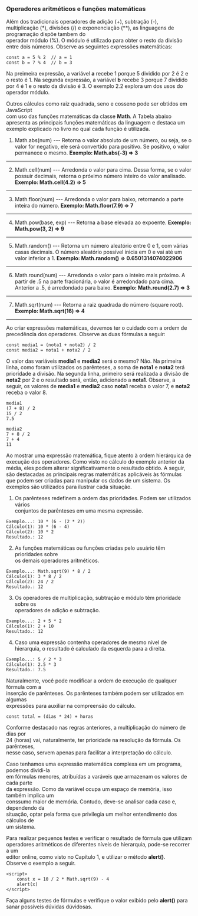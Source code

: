 ### Operadores aritméticos e funções matemáticas

Além dos tradicionais operadores de adição (+), subtração (-), multiplicação (*), 
divisões (/) e exponenciação (**), as linguagens de programação dispõe tambem do  
operador módulo (%). O módulo é utilizado para obter o resto da divisão entre 
dois números. Observe as seguintes expressões matemáticas:

```
const a = 5 % 2  // a = 1
const b = 7 % 4  // b = 3
```
Na preimeira expressão, a variável **a** recebe 1 porque 5 dividido por 2 é 2 e o resto
é 1. Na segunda expressão, a variável **b** recebe 3 porque 7 dividido por 4 é 1 e o resto
da divisão é 3. O exemplo 2.2 explora um dos usos do operador módulo.

Outros cálculos como raiz quadrada, seno e cosseno pode ser obtidos em JavaScript  
com uso das funções matemáticas da classe **Math**. A Tabela abaixo apresenta as 
principais funções matemáticas da linguagem e destaca um exemplo explicado no
livro no qual cada função é utilizada.

1. Math.abs(num) --- Retorna o valor absoluto de um número, ou seja, se o valor for
negativo, ele será convertido para positivo. Se positivo, o valor permanece o mesmo.
**Exemplo: Math.abs(-3) => 3**
---
2. Math.cell(num) --- Arredonda o valor para cima. Dessa forma, se o valor possuir
decimais, retorna o próximo número inteiro do valor analisado.
**Exemplo: Math.cell(4.2) => 5**
---
3. Math.floor(num) --- Arredonda o valor para baixo, retornando a parte inteira do número.
**Exemplo: Math.floor(7.9) => 7**
---
4. Math.pow(base, exp) --- Retorna a base elevada ao expoente.
**Exemplo: Math.pow(3, 2) => 9**
---
5. Math.random() --- Retorna um número aleatório entre 0 e 1, com várias casas decimais.
O número aleatório possível inicia em 0 e vai até um valor inferior a 1.
**Exemplo: Math.random() => 0.6501314074022906**
---
6. Math.round(num) --- Arredonda o valor para o inteiro mais próximo. A partir de .5 na
parte fracionária, o valor é arredondado para cima. Anterior a .5, é arredondado para baixo.
**Exemplo: Math.round(2.7) => 3**
---
7. Math.sqrt(num) --- Retorna a raiz quadrada do número (square root).
**Exemplo: Math.sqrt(16) => 4**
---

Ao criar expressões matemáticas, devemos ter o cuidado com a ordem de precedência dos
operadores. Observe as duas fórmulas a seguir:

```
const media1 = (nota1 + nota2) / 2
const media2 = nota1 + nota2 / 2
```
O valor das variáveis **media1** e **media2** será o mesmo? Não. Na primeira linha, como
foram utilizados os parênteses, a soma de **nota1** e **nota2** terá prioridade a divisão.
Na segunda linha, primeiro será realizada a divisão de **nota2** por 2 e o resultado será,
então, adicionado a **nota1**. Observe, a seguir, os valores de **media1** e **media2** 
caso **nota1** receba o valor 7, e **nota2** receba o valor 8.

```
media1
(7 + 8) / 2
15 / 2
7.5

media2
7 + 8 / 2
7 + 4
11
```

Ao mostrar uma expressão matemática, fique atento à ordem hierárquica de execução dos 
operadores. Como visto no cálculo do exemplo anterior da média, eles podem alterar 
significativamente o resultado obtido. A seguir, são destacadas as principais regras
matemáticas aplicáveis às fórmulas que podem ser criadas para manipular os dados de um
sistema. Os exemplos são utilizados para ilustrar cada situação.

1. Os parênteses redefinem a ordem das prioridades. Podem ser utilizados vários  
conjuntos de parênteses em uma mesma expressão.

```
Exemplo...: 10 * (6 - (2 * 2))
Cálculo(1): 10 * (6 - 4)
Cálculo(2): 10 * 2
Resultado.: 12
```

2. As funções matemáticas ou funções criadas pelo usuário têm prioridades sobre  
os demais operadores aritméticos.

```
Exemplo...: Math.sqrt(9) * 8 / 2
Cálculo(1): 3 * 8 / 2
Cálculo(2): 24 / 2
Resultado.: 12
```
3. Os operadores de multiplicação, subtração e módulo têm prioridade sobre os  
operadores de adição e subtração.

```
Exemplo...: 2 + 5 * 2
Cálculo(1): 2 + 10
Resultado.: 12
```
4. Caso uma expressão contenha operadores de mesmo nível de hierarquia, o resultado é 
calculado da esquerda para a direita.

```
Exemplo...: 5 / 2 * 3
Cálculo(1): 2.5 * 3
Resultado.: 7.5
```
Naturalmente, você pode modificar a ordem de execução de qualquer fórmula com a  
inserção de parênteses. Os parênteses também podem ser utilizados em algumas  
expressões para auxiliar na compreensão do cálculo.

``` 
const total = (dias * 24) + horas 
```
Conforme destacado nas regras anteriores, a multiplicação do número de dias por  
24 (horas) vai, naturalmente, ter prioridade na resolução da fórmula. Os parênteses,  
nesse caso, servem apenas para facilitar a interpretação do cálculo.

Caso tenhamos uma expressão matemática complexa em um programa, podemos dividi-la  
em fórmulas menores, atribuídas a varáveis que armazenam os valores de cada parte  
da expressão. Como da variável ocupa um espaço de memória, isso também implica um  
conssumo maior de memória. Contudo, deve-se analisar cada caso e, dependendo da  
situação, optar pela forma que privilegia um melhor entendimento dos cálculos de  
um sistema.

Para realizar pequenos testes e verificar o resultado de fórmula que utilizam  
operadores aritméticos de diferentes níveis de hierarquia, pode-se recorrer a um  
editor online, como visto no Capítulo 1, e utilizar o método **alert()**.  
Observe o exemplo a seguir.

```
<script>
    const x = 10 / 2 * Math.sqrt(9) - 4
    alert(x)
</script>
```
Faça alguns testes de fórmulas e verifique o valor exibido pelo **alert()** para  
sanar possíveis dúvidas dúvidosas.